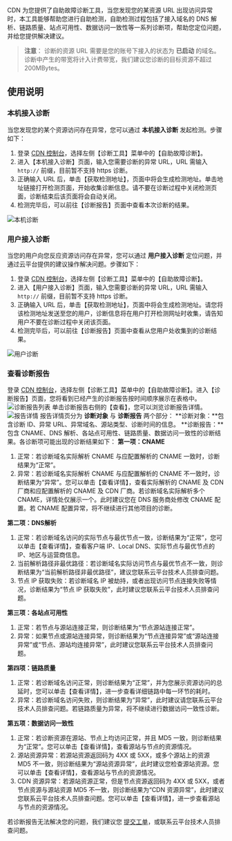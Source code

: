 CDN 为您提供了自助故障诊断工具，当您发现您的某资源 URL 出现访问异常时，本工具能够帮助您进行自助检测，自助检测过程包括了接入域名的 DNS 解析、链路质量、站点可用性、数据访问一致性等一系列诊断项，帮助您定位问题，并给您提供解决建议。

> **注意**：
> 诊断的资源 URL 需要是您的账号下接入的状态为 **已启动** 的域名。诊断中产生的带宽将计入计费带宽，我们建议您诊断的目标资源不超过 200MBytes。

## 使用说明
### 本机接入诊断
当您发现您的某个资源访问存在异常，您可以通过 **本机接入诊断** 发起检测。步骤如下：
1. 登录 [CDN 控制台](http://console.tce.fsphere.cn/cdn)，选择左侧【诊断工具】菜单中的【自助故障诊断】。
2. 进入【本机接入诊断】页面，输入您需要诊断的异常 URL，URL 需输入 ```http://``` 前缀，目前暂不支持 https 诊断。
3. 正确输入 URL 后，单击【获取检测地址】，页面中将会生成检测地址。单击地址链接打开检测页面，开始收集诊断信息。请不要在诊断过程中关闭检测页面，诊断结束后该页面将会自动关闭。
4. 检测完毕后，可以前往【诊断报告】页面中查看本次诊断的结果。

![本机诊断](http://imgcache.tce.fsphere.cn/image/mc.qcloudimg.com/static/img/0ca0998f99eb34b0518c0d2bec8a3723/self_diagnose.png)
### 用户接入诊断 
当您的用户向您反应资源访问存在异常，您可以通过 **用户接入诊断** 定位问题，并通过云平台提供的建议操作解决问题。步骤如下：
1. 登录 [CDN 控制台](http://console.tce.fsphere.cn/cdn)，选择左侧【诊断工具】菜单中的【自助故障诊断】。
2. 进入【用户接入诊断】页面，输入您需要诊断的异常 URL，URL 需输入 ```http://``` 前缀，目前暂不支持 https 诊断。
3. 正确输入 URL 后，单击【获取检测地址】，页面中将会生成检测地址。请您将该检测地址发送至您的用户，诊断信息将在用户打开检测网址时收集，请告知用户不要在诊断过程中关闭该页面。
4. 检测完毕后，可以前往【诊断报告】页面中查看从您用户处收集到的诊断结果。

![用户诊断](http://imgcache.tce.fsphere.cn/image/mc.qcloudimg.com/static/img/bbf78690bdf0427185c262f2bebc1131/client_diagnose.png)
### 查看诊断报告
登录 [CDN 控制台](http://console.tce.fsphere.cn/cdn)，选择左侧【诊断工具】菜单中的【自助故障诊断】。进入【诊断报告】页面，您将看到已经产生的诊断报告按时间顺序展示在表格中。
![诊断报告列表](http://imgcache.tce.fsphere.cn/image/mc.qcloudimg.com/static/img/e7f20ed2db1f3189fa76f52e7eab8405/diagnose_report.png)
单击诊断报告右侧的【查看】，您可以浏览诊断报告详情。 
![报告详情](http://imgcache.tce.fsphere.cn/image/mc.qcloudimg.com/static/img/a20eec7d8f810d8351bd5438d51bde36/diagnose_details.png)
报告详情页分为 **诊断对象** 与 **诊断报告** 两个部分：
**诊断对象：**包含诊断 ID、异常 URL、异常域名、源站类型、诊断时间的信息。
**诊断报告：**包含 CNAME、DNS 解析、各站点可用性、链路质量、数据访问一致性的诊断结果。各诊断项可能出现的诊断结果如下：
**第一项：CNAME**
1. 正常：若诊断域名实际解析 CNAME 与应配置解析的 CNAME 一致时，诊断结果为“正常”。
2. 异常：若诊断域名实际解析 CNAME 与应配置解析的 CNAME 不一致时，诊断结果为“异常”。您可以单击【查看详情】，查看实际解析的 CNAME 及 CDN 厂商和应配置解析的 CNAME 及 CDN 厂商。若诊断域名实际解析多个 CNAME，详情处仅展示一个。此时建议您在 DNS 服务商处修改 CNAME 配置。若 CNAME 配置异常，将不继续进行其他项目的诊断。

**第二项：DNS解析**
1. 正常：若诊断域名访问的实际节点与最优节点一致，诊断结果为“正常”，您可以单击【查看详情】，查看客户端 IP、Local DNS、实际节点与最优节点的 IP、地区与运营商信息。
2. 当前解析路径非最优路径：若诊断域名实际访问节点与最优节点不一致，则诊断结果为“当前解析路径非最优路径”，建议您联系云平台技术人员排查问题。
3. 节点 IP 获取失败：若诊断域名 IP 被劫持，或者出现访问节点连接失败等情况，诊断结果为“节点 IP 获取失败”，此时建议您联系云平台技术人员排查问题。

**第三项：各站点可用性**
1. 正常：若节点与源站连接正常，则诊断结果为“节点源站连接正常”。
2. 异常：如果节点或源站连接异常，则诊断结果为“节点连接异常”或“源站连接异常”或“节点、源站均连接异常”，此时建议您联系云平台技术人员排查问题。

**第四项：链路质量**
1. 正常：若诊断域名访问正常，则诊断结果为“正常”，并为您展示资源访问的总延时，您可以单击【查看详情】，进一步查看详细链路中每一环节的耗时。
2. 异常：若诊断域名访问失败，则诊断结果为“异常”，此时建议请您联系云平台技术人员排查问题。若链路质量为异常，将不继续进行数据访问一致性诊断。

**第五项：数据访问一致性**
1. 正常：若诊断资源在源站、节点上均访问正常，并且 MD5 一致，则诊断结果为“正常”。您可以单击【查看详情】，查看源站与节点的资源情况。
2. 源站资源异常：若源站资源返回码为 4XX 或 5XX，或多个源站上的资源 MD5 不一致，则诊断结果为“源站资源异常”，此时建议您检查源站资源。您可以单击【查看详情】，查看源站与节点的资源情况。
3. CDN 资源异常：若源站资源正常，但是节点资源返回码为 4XX 或 5XX，或者节点资源与源站资源 MD5 不一致，则诊断结果为“CDN 资源异常”，此时建议您联系云平台技术人员排查问题。您可以单击【查看详情】，进一步查看源站与节点的资源情况。

若诊断报告无法解决您的问题，我们建议您 [提交工单](http://console.tce.fsphere.cn/workorder/category)，或联系云平台技术人员排查问题。

